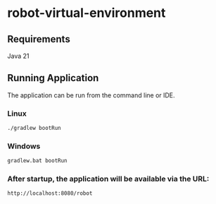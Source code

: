 # robot-virtual-environment

## Requirements

Java 21

## Running Application

The application can be run from the command line or IDE.

### Linux

```bash
./gradlew bootRun
```
### Windows

```bash
gradlew.bat bootRun
```

### After startup, the application will be available via the URL:

```bash
http://localhost:8080/robot
```
